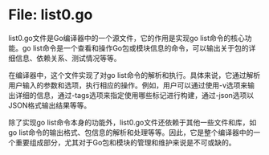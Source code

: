 # File: list0.go

list0.go文件是Go编译器中的一个源文件，它的作用是实现go list命令的核心功能。go list命令是一个查看和操作Go包或模块信息的命令，可以输出关于包的详细信息、依赖关系、测试情况等等。

在编译器中，这个文件实现了对go list命令的解析和执行。具体来说，它通过解析用户输入的参数和选项，执行相应的操作。例如，用户可以通过使用-v选项来输出详细的信息，通过-tags选项来指定使用哪些标记进行构建，通过-json选项以JSON格式输出结果等等。

除了实现go list命令本身的功能外，list0.go文件还依赖于其他一些文件和库，如go list命令的输出格式、包信息的解析和处理等等。因此，它是整个编译器中的一个重要组成部分，尤其对于Go包和模块的管理和维护来说是不可或缺的。

